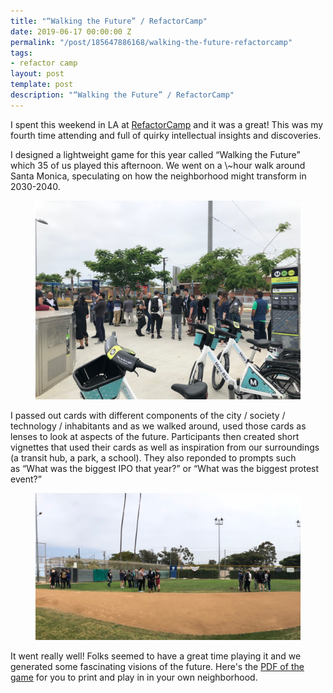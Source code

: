 ```yaml
---
title: "“Walking the Future” / RefactorCamp"
date: 2019-06-17 00:00:00 Z
permalink: "/post/185647886168/walking-the-future-refactorcamp"
tags:
- refactor camp
layout: post
template: post
description: "“Walking the Future” / RefactorCamp"
---
```


<p>I spent this weekend in LA at <a href="https://refactorcamp.com">RefactorCamp</a> and it was a great! This was my fourth time attending and full of quirky intellectual insights and discoveries.</p><p>I designed a lightweight game for this year called “Walking the Future” which 35 of us played this afternoon. We went on a \~hour walk around Santa Monica, speculating on how the neighborhood might transform in 2030-2040.</p><figure class="tmblr-full" data-orig-height="768" data-orig-width="1024"><img src="/images/c4ece576ab37109af25481935fb86dbe1b0f06ab6b793c8320c270f47b448e18.png" data-orig-height="768" data-orig-width="1024"></figure><p>I passed out cards with different components of the city / society / technology / inhabitants and as we walked around, used those cards as lenses to look at aspects of the future. Participants then created short vignettes that used their cards as well as inspiration from our surroundings (a transit hub, a park, a school). They also reponded to prompts such as “What was the biggest IPO that year?” or “What was the biggest protest event?”</p><figure class="tmblr-full" data-orig-height="660" data-orig-width="1190"><img src="/images/8574ef2183a064de5240719bcc10582d8b7f7a0ba6071f70a29b9ebde08f04dd.png" data-orig-height="660" data-orig-width="1190"></figure><p>It went really well! Folks seemed to have a great time playing it and we generated some fascinating visions of the future. Here's the <a href="[https://randylubin.itch.io/walking-the-future](https://randylubin.itch.io/walking-the-future "https://randylubin.itch.io/walking-the-future")">PDF of the game</a> for you to print and play in in your own neighborhood.</p>
